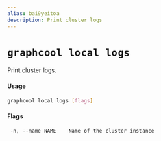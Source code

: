 ```yaml
---
alias: bai9yeitoa
description: Print cluster logs
---
```


# `graphcool local logs`

Print cluster logs.

#### Usage

```sh
graphcool local logs [flags]
```

#### Flags

```
 -n, --name NAME    Name of the cluster instance
```
